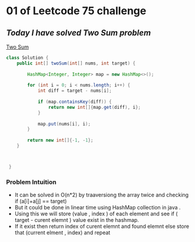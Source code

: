 #  01 of Leetcode 75 challenge  
## _Today I have solved Two Sum problem_

[Two Sum](https://leetcode.com/problems/two-sum/description/)

```java
class Solution {
    public int[] twoSum(int[] nums, int target) {
        
        HashMap<Integer, Integer> map = new HashMap<>();
        
        for (int i = 0; i < nums.length; i++) {
            int diff = target - nums[i];
            
            if (map.containsKey(diff)) {
                return new int[]{map.get(diff), i};
            }
            
            map.put(nums[i], i);
        }
        
        return new int[]{-1, -1};
    }



 }

```
### Problem Intuition
- It can be solved in O(n*2) by traaversiong the array twice and checking if (a[i]+a[j] == target)
- But it could be done in linear time using HashMap collection in java .
- Using this we will store (value , index ) of each element and see if ( target - curent elemnt ) value exist in the hashmap.    
- If it exist then return index of curent elemnt and found elemnt else store that (current elment , index) and repeat
  
 
